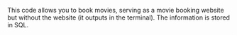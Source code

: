 This code allows you to book movies, serving as a movie booking website but without the website (it outputs in the terminal). The information is stored in SQL.


